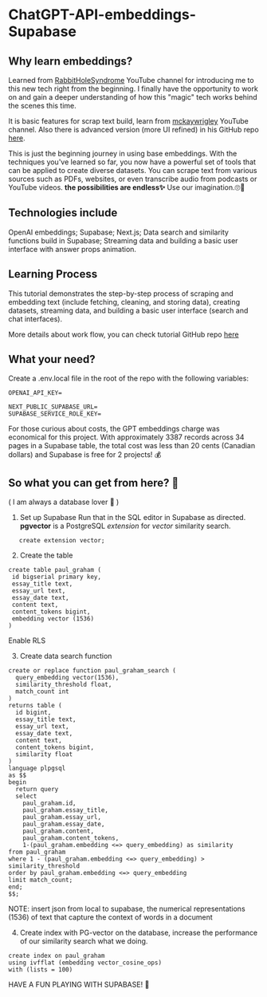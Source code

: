 # ChatGPT-API-embeddings-Supabase

## Why learn embeddings?

Learned from [RabbitHoleSyndrome](https://www.youtube.com/watch?v=Yhtjd7yGGGA&t=466s&ab_channel=RabbitHoleSyndrome) YouTube channel for introducing me to this new tech right from the beginning. I finally have the opportunity to work on and gain a deeper understanding of how this "magic" tech works behind the scenes this time.

It is basic features for scrap text build, learn from [mckaywrigley](https://www.youtube.com/watch?v=RM-v7zoYQo0&t=1060s) YouTube channel. Also there is advanced version (more UI refined) in his GitHub repo [here](https://github.com/mckaywrigley/paul-graham-gpt).

This is just the beginning journey in using base embeddings. With the techniques you've learned so far, you now have a powerful set of tools that can be applied to create diverse datasets. You can scrape text from various sources such as PDFs, websites, or even transcribe audio from podcasts or YouTube videos. **the possibilities are endless✨** Use our imagination.🙄🧐

## Technologies include

OpenAI embeddings; Supabase; Next.js; Data search and similarity functions build in Supabase; Streaming data and building a basic user interface with answer props animation.

## Learning Process

This tutorial demonstrates the step-by-step process of scraping and embedding text (include fetching, cleaning, and storing data), creating datasets, streaming data, and building a basic user interface (search and chat interfaces).

More details about work flow, you can check tutorial GitHub repo [here](https://github.com/mckaywrigley/paul-graham-gpt)

## What your need?

Create a .env.local file in the root of the repo with the following variables:

```
OPENAI_API_KEY=

NEXT_PUBLIC_SUPABASE_URL=
SUPABASE_SERVICE_ROLE_KEY=
```

For those curious about costs, the GPT embeddings charge was economical for this project. With approximately 3387 records across 34 pages in a Supabase table, the total cost was less than 20 cents (Canadian dollars) and Supabase is free for 2 projects! 💰

## So what you can get from here? 🤔

( I am always a database lover 🧡 )

1. Set up Supabase
   Run that in the SQL editor in Supabase as directed.<br>
   **pgvector** is a PostgreSQL _extension_ for _vector_ similarity search.

```plpgsql
   create extension vector;
```

2. Create the table

```plpgsql
create table paul_graham (
 id bigserial primary key,
 essay_title text,
 essay_url text,
 essay_date text,
 content text,
 content_tokens bigint,
 embedding vector (1536)
)
```

Enable RLS

3. Create data search function

```plpgsql
create or replace function paul_graham_search (
  query_embedding vector(1536),
  similarity_threshold float,
  match_count int
)
returns table (
  id bigint,
  essay_title text,
  essay_url text,
  essay_date text,
  content text,
  content_tokens bigint,
  similarity float
)
language plpgsql
as $$
begin
  return query
  select
    paul_graham.id,
    paul_graham.essay_title,
    paul_graham.essay_url,
    paul_graham.essay_date,
    paul_graham.content,
    paul_graham.content_tokens,
    1-(paul_graham.embedding <=> query_embedding) as similarity
from paul_graham
where 1 - (paul_graham.embedding <=> query_embedding) > similarity_threshold
order by paul_graham.embedding <=> query_embedding
limit match_count;
end;
$$;
```

NOTE: insert json from local to supabase, the numerical representations (1536) of text that capture the context of words in a document

4. Create index with PG-vector on the database, increase the performance of our similarity search what we doing.

```plpgsql
create index on paul_graham
using ivfflat (embedding vector_cosine_ops)
with (lists = 100)
```

HAVE A FUN PLAYING WITH SUPABASE! 💚
